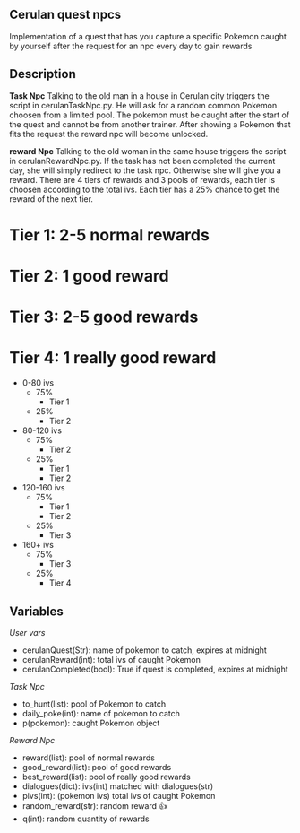 ## Cerulan quest npcs

Implementation of a quest that has you capture a specific Pokemon caught by yourself after the request for an npc every day to gain rewards  

## Description

**Task Npc**
Talking to the old man in a house in Cerulan city triggers the script in cerulanTaskNpc.py.
He will ask for a random common Pokemon choosen from a limited pool.
The pokemon must be caught after the start of the quest and cannot be from another trainer.
After showing a Pokemon that fits the request the reward npc will become unlocked.

**reward Npc**
Talking to the old woman in the same house triggers the script in cerulanRewardNpc.py.
If the task has not been completed the current day, she will simply redirect to the task npc.
Otherwise she will give you a reward.
There are 4 tiers of rewards and 3 pools of rewards, each tier is choosen according to the total ivs.
Each tier has a 25% chance to get the reward of the next tier.

# Tier 1: 2-5 normal rewards 
# Tier 2: 1 good reward 
# Tier 3: 2-5 good rewards 
# Tier 4: 1 really good reward 

* 0-80 ivs 
	* 75%
		* Tier 1
	* 25%
		* Tier 2
* 80-120 ivs 
	* 75%
		* Tier 2
	* 25%
		* Tier 1
		* Tier 2
* 120-160 ivs
	* 75%
		* Tier 1
		* Tier 2
	* 25% 
		* Tier 3
* 160+ ivs
	* 75% 
		* Tier 3
	* 25% 
		* Tier 4

## Variables

*User vars*
* cerulanQuest(Str): name of pokemon to catch, expires at midnight
* cerulanReward(int): total ivs of caught Pokemon
* cerulanCompleted(bool): True if quest is completed, expires at midnight

*Task Npc*
* to_hunt(list): pool of Pokemon to catch
* daily_poke(int): name of pokemon to catch
* p(pokemon): caught Pokemon object

*Reward Npc*
* reward(list): pool of normal rewards
* good_reward(list): pool of good rewards
* best_reward(list): pool of really good rewards
* dialogues(dict): ivs(int) matched with dialogues(str)
* pivs(int): (pokemon ivs) total ivs of caught Pokemon
* random_reward(str): random reward :+1:
* q(int): random quantity of rewards
